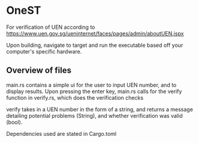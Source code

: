 # OneST

For verification of UEN according to <https://www.uen.gov.sg/ueninternet/faces/pages/admin/aboutUEN.jspx>

Upon building, navigate to target and run the executable based off your computer's specific hardware.

## Overview of files

main.rs contains a simple ui for the user to input UEN number, and to display results.
Upon pressing the enter key, main.rs calls for the verify function in verify.rs, which does the verification checks

verify takes in a UEN number in the form of a string, and returns a message detailing potential problems (String), and whether verification was valid (bool).

Dependencies used are stated in Cargo.toml
